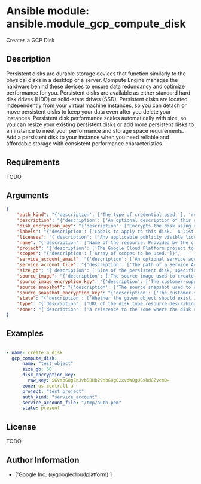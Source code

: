 # Ansible module: ansible.module_gcp_compute_disk


Creates a GCP Disk

## Description

Persistent disks are durable storage devices that function similarly to the physical disks in a desktop or a server. Compute Engine manages the hardware behind these devices to ensure data redundancy and optimize performance for you. Persistent disks are available as either standard hard disk drives (HDD) or solid-state drives (SSD).
Persistent disks are located independently from your virtual machine instances, so you can detach or move persistent disks to keep your data even after you delete your instances. Persistent disk performance scales automatically with size, so you can resize your existing persistent disks or add more persistent disks to an instance to meet your performance and storage space requirements.
Add a persistent disk to your instance when you need reliable and affordable storage with consistent performance characteristics.

## Requirements

TODO

## Arguments

``` json
{
    "auth_kind": "{'description': ['The type of credential used.'], 'required': True, 'choices': ['machineaccount', 'serviceaccount', 'application']}",
    "description": "{'description': ['An optional description of this resource. Provide this property when you create the resource.'], 'required': False}",
    "disk_encryption_key": "{'description': ['Encrypts the disk using a customer-supplied encryption key.', 'After you encrypt a disk with a customer-supplied key, you must provide the same key if you use the disk later (e.g. to create a disk snapshot or an image, or to attach the disk to a virtual machine).', 'Customer-supplied encryption keys do not protect access to metadata of the disk.', 'If you do not provide an encryption key when creating the disk, then the disk will be encrypted using an automatically generated key and you do not need to provide a key to use the disk later.'], 'required': False, 'suboptions': {'raw_key': {'description': ['Specifies a 256-bit customer-supplied encryption key, encoded in RFC 4648 base64 to either encrypt or decrypt this resource.'], 'required': False}, 'sha256': {'description': ['The RFC 4648 base64 encoded SHA-256 hash of the customer-supplied encryption key that protects this resource.'], 'required': False}}}",
    "labels": "{'description': ['Labels to apply to this disk.  A list of key->value pairs.'], 'required': False, 'version_added': 2.7}",
    "licenses": "{'description': ['Any applicable publicly visible licenses.'], 'required': False}",
    "name": "{'description': ['Name of the resource. Provided by the client when the resource is created. The name must be 1-63 characters long, and comply with RFC1035. Specifically, the name must be 1-63 characters long and match the regular expression `[a-z]([-a-z0-9]*[a-z0-9])?` which means the first character must be a lowercase letter, and all following characters must be a dash, lowercase letter, or digit, except the last character, which cannot be a dash.'], 'required': True}",
    "project": "{'description': ['The Google Cloud Platform project to use.'], 'default': None}",
    "scopes": "{'description': ['Array of scopes to be used.']}",
    "service_account_email": "{'description': ['An optional service account email address if machineaccount is selected and the user does not wish to use the default email.']}",
    "service_account_file": "{'description': ['The path of a Service Account JSON file if serviceaccount is selected as type.']}",
    "size_gb": "{'description': ['Size of the persistent disk, specified in GB. You can specify this field when creating a persistent disk using the sourceImage or sourceSnapshot parameter, or specify it alone to create an empty persistent disk.', 'If you specify this field along with sourceImage or sourceSnapshot, the value of sizeGb must not be less than the size of the sourceImage or the size of the snapshot.'], 'required': False}",
    "source_image": "{'description': ['The source image used to create this disk. If the source image is deleted, this field will not be set.', 'To create a disk with one of the public operating system images, specify the image by its family name. For example, specify family/debian-8 to use the latest Debian 8 image:  projects/debian-cloud/global/images/family/debian-8  Alternatively, use a specific version of a public operating system image:  projects/debian-cloud/global/images/debian-8-jessie-vYYYYMMDD  To create a disk with a private image that you created, specify the image name in the following format:  global/images/my-private-image  You can also specify a private image by its image family, which returns the latest version of the image in that family. Replace the image name with family/family-name:  global/images/family/my-private-family .'], 'required': False}",
    "source_image_encryption_key": "{'description': ['The customer-supplied encryption key of the source image. Required if the source image is protected by a customer-supplied encryption key.'], 'required': False, 'suboptions': {'raw_key': {'description': ['Specifies a 256-bit customer-supplied encryption key, encoded in RFC 4648 base64 to either encrypt or decrypt this resource.'], 'required': False}, 'sha256': {'description': ['The RFC 4648 base64 encoded SHA-256 hash of the customer-supplied encryption key that protects this resource.'], 'required': False}}}",
    "source_snapshot": "{'description': ['The source snapshot used to create this disk. You can provide this as a partial or full URL to the resource. For example, the following are valid values: * `U(https://www.googleapis.com/compute/v1/projects/project/global/snapshots/snapshot`) * `projects/project/global/snapshots/snapshot` * `global/snapshots/snapshot` .'], 'required': False}",
    "source_snapshot_encryption_key": "{'description': ['The customer-supplied encryption key of the source snapshot. Required if the source snapshot is protected by a customer-supplied encryption key.'], 'required': False, 'suboptions': {'raw_key': {'description': ['Specifies a 256-bit customer-supplied encryption key, encoded in RFC 4648 base64 to either encrypt or decrypt this resource.'], 'required': False}, 'sha256': {'description': ['The RFC 4648 base64 encoded SHA-256 hash of the customer-supplied encryption key that protects this resource.'], 'required': False}}}",
    "state": "{'description': ['Whether the given object should exist in GCP'], 'choices': ['present', 'absent'], 'default': 'present'}",
    "type": "{'description': ['URL of the disk type resource describing which disk type to use to create the disk. Provide this when creating the disk.'], 'required': False, 'version_added': 2.7}",
    "zone": "{'description': ['A reference to the zone where the disk resides.'], 'required': True}",
}
```

## Examples


``` yaml

- name: create a disk
  gcp_compute_disk:
      name: "test_object"
      size_gb: 50
      disk_encryption_key:
        raw_key: SGVsbG8gZnJvbSBHb29nbGUgQ2xvdWQgUGxhdGZvcm0=
      zone: us-central1-a
      project: "test_project"
      auth_kind: "service_account"
      service_account_file: "/tmp/auth.pem"
      state: present

```

## License

TODO

## Author Information
  - ['Google Inc. (@googlecloudplatform)']

